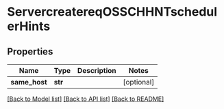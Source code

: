 # ServercreatereqOSSCHHNTschedulerHints

## Properties
Name | Type | Description | Notes
------------ | ------------- | ------------- | -------------
**same_host** | **str** |  | [optional] 

[[Back to Model list]](../README.md#documentation-for-models) [[Back to API list]](../README.md#documentation-for-api-endpoints) [[Back to README]](../README.md)


